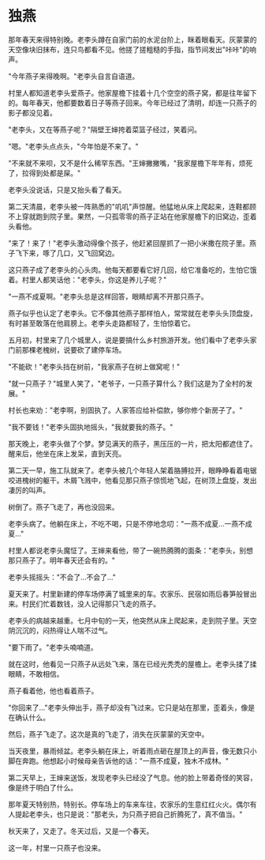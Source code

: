 # 独燕

那年春天来得特别晚。老李头蹲在自家门前的水泥台阶上，眯着眼看天。灰蒙蒙的天空像块旧抹布，连只鸟都看不见。他搓了搓粗糙的手指，指节间发出"咔咔"的响声。

"今年燕子来得晚啊。"老李头自言自语道。

村里人都知道老李头爱燕子。他家屋檐下挂着十几个空空的燕子窝，都是往年留下的。每年春天，他都要数着日子等燕子回来。今年已经过了清明，却连一只燕子的影子都没见着。

"老李头，又在等燕子呢？"隔壁王婶挎着菜篮子经过，笑着问。

"嗯。"老李头点点头，"今年怕是不来了。"

"不来就不来呗，又不是什么稀罕东西。"王婶撇撇嘴，"我家屋檐下年年有，烦死了，拉得到处都是屎。"

老李头没说话，只是又抬头看了看天。

第二天清晨，老李头被一阵熟悉的"叽叽"声惊醒。他猛地从床上爬起来，连鞋都顾不上穿就跑到院子里。果然，一只孤零零的燕子正站在他家屋檐下的旧窝边，歪着头看他。

"来了！来了！"老李头激动得像个孩子，他赶紧回屋抓了一把小米撒在院子里。燕子飞下来，啄了几口，又飞回窝边。

这只燕子成了老李头的心头肉。他每天都要看它好几回，给它准备吃的，生怕它饿着。村里人都笑话他："老李头，你这是养儿子呢？"

"一燕不成夏啊。"老李头总是这样回答，眼睛却离不开那只燕子。

燕子似乎也认定了老李头。它不像其他燕子那样怕人，常常就在老李头头顶盘旋，有时甚至敢落在他肩膀上。老李头走路都轻了，生怕惊着它。

五月初，村里来了几个城里人，说是要搞什么乡村旅游开发。他们看中了老李头家门前那棵老槐树，说要砍了建停车场。

"不能砍！"老李头挡在树前，"我家燕子在树上做窝呢！"

"就一只燕子？"城里人笑了，"老爷子，一只燕子算什么？我们这是为了全村的发展。"

村长也来劝："老李啊，别固执了。人家答应给补偿款，够你修个新房子了。"

"我不要钱！"老李头固执地摇头，"我就要我的燕子。"

那天晚上，老李头做了个梦。梦见满天的燕子，黑压压的一片，把太阳都遮住了。醒来后，他坐在床上发呆，直到天亮。

第二天一早，施工队就来了。老李头被几个年轻人架着胳膊拉开，眼睁睁看着电锯咬进槐树的躯干。木屑飞溅中，他看见那只燕子惊慌地飞起，在树顶上盘旋，发出凄厉的叫声。

树倒了。燕子飞走了，再也没回来。

老李头病了。他躺在床上，不吃不喝，只是不停地念叨："一燕不成夏...一燕不成夏..."

村里人都说老李头魔怔了。王婶来看他，带了一碗热腾腾的面条："老李头，别想那只燕子了。明年春天还会有的。"

老李头摇摇头："不会了...不会了..."

夏天来了。村里新建的停车场停满了城里来的车。农家乐、民宿如雨后春笋般冒出来。村民们忙着数钱，没人记得那只飞走的燕子。

老李头的病越来越重。七月中旬的一天，他突然从床上爬起来，走到院子里。天空阴沉沉的，闷热得让人喘不过气。

"要下雨了。"老李头喃喃道。

就在这时，他看见一只燕子从远处飞来，落在已经光秃秃的屋檐上。老李头揉了揉眼睛，不敢相信。

燕子看着他，他也看着燕子。

"你回来了..."老李头伸出手，燕子却没有飞过来。它只是站在那里，歪着头，像是在确认什么。

然后，燕子飞走了。这次是真的飞走了，消失在灰蒙蒙的天空中。

当天夜里，暴雨倾盆。老李头躺在床上，听着雨点砸在屋顶上的声音，像无数只小脚在奔跑。他想起小时候母亲告诉他的话："一燕不成夏，独木不成林。"

第二天早上，王婶来送饭，发现老李头已经没了气息。他的脸上带着奇怪的笑容，像是终于明白了什么。

那年夏天特别热，特别长。停车场上的车来车往，农家乐的生意红红火火。偶尔有人提起老李头，也只是说："那老头，为只燕子把自己折腾死了，真不值当。"

秋天来了，又走了。冬天过后，又是一个春天。

这一年，村里一只燕子也没来。